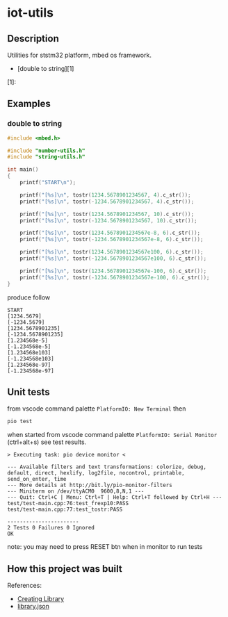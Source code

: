 # iot-utils

## Description

Utilities for ststm32 platform, mbed os framework.

- [double to string][1]

[1]: 

## Examples

### double to string

```cpp
#include <mbed.h>

#include "number-utils.h"
#include "string-utils.h"

int main()
{
    printf("START\n");

    printf("[%s]\n", tostr(1234.5678901234567, 4).c_str());
    printf("[%s]\n", tostr(-1234.5678901234567, 4).c_str());

    printf("[%s]\n", tostr(1234.5678901234567, 10).c_str());
    printf("[%s]\n", tostr(-1234.5678901234567, 10).c_str());

    printf("[%s]\n", tostr(1234.5678901234567e-8, 6).c_str());
    printf("[%s]\n", tostr(-1234.5678901234567e-8, 6).c_str());

    printf("[%s]\n", tostr(1234.5678901234567e100, 6).c_str());
    printf("[%s]\n", tostr(-1234.5678901234567e100, 6).c_str());

    printf("[%s]\n", tostr(1234.5678901234567e-100, 6).c_str());
    printf("[%s]\n", tostr(-1234.5678901234567e-100, 6).c_str());
}
```

produce follow

```
START
[1234.5679]
[-1234.5679]
[1234.5678901235]
[-1234.5678901235]
[1.234568e-5]
[-1.234568e-5]
[1.234568e103]
[-1.234568e103]
[1.234568e-97]
[-1.234568e-97]
```

## Unit tests

from vscode command palette `PlatformIO: New Terminal` then

```sh
pio test
```

when started from vscode command palette `PlatformIO: Serial Monitor` (ctrl+alt+s) see test results.

```
> Executing task: pio device monitor <

--- Available filters and text transformations: colorize, debug, default, direct, hexlify, log2file, nocontrol, printable, send_on_enter, time
--- More details at http://bit.ly/pio-monitor-filters
--- Miniterm on /dev/ttyACM0  9600,8,N,1 ---
--- Quit: Ctrl+C | Menu: Ctrl+T | Help: Ctrl+T followed by Ctrl+H ---
test/test-main.cpp:76:test_frexp10:PASS
test/test-main.cpp:77:test_tostr:PASS

-----------------------
2 Tests 0 Failures 0 Ignored 
OK
```

note: you may need to press RESET btn when in monitor to run tests

## How this project was built

References:
- [Creating Library](https://docs.platformio.org/en/latest/librarymanager/creating.html?utm_medium=piohome&utm_source=platformio)
- [library.json](https://docs.platformio.org/en/latest/librarymanager/config.html)
